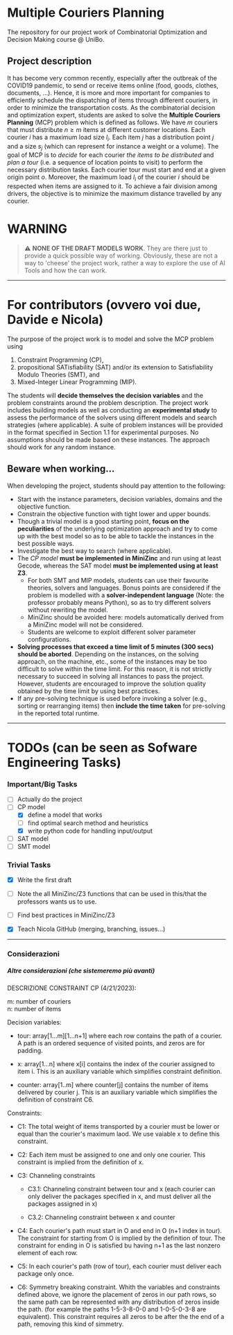 # Multiple Couriers Planning

The repository for our project work of Combinatorial Optimization and Decision Making course @ UniBo. 

## Project description

It has become very common recently, especially after the outbreak of the COVID19 pandemic, to send or receive items online (food, goods, clothes, documents, ...). Hence, it is more and more important for companies to efficiently schedule the dispatching of items through different couriers, in order to minimize the transportation costs.
As the combinatorial decision and optimization expert, students are asked to solve the __Multiple Couriers Planning__ (MCP) problem which is defined as follows. 
We have $m$ couriers that must distribute $n \ge m$ items at different customer locations. 
Each courier $i$ has a maximum load size $l_i$. Each item $j$ has a distribution point $j$ and a size $s_j$ (which can represent for instance a weight or a volume). 
The goal of MCP is to _decide_ for each courier _the items to be distributed_ and _plan a tour_ (i.e. a sequence of location points to visit) to perform the necessary distribution tasks. 
Each courier tour must start and end at a given origin point $o$. Moreover, the maximum load $l_i$ of the courier $i$ should be respected when items are assigned to it. To achieve a fair division among drivers, the objective is to minimize the maximum distance travelled by any courier.

# WARNING
> :warning: __NONE OF THE DRAFT MODELS WORK__.
> They are there just to provide a quick possible way of working. Obviously, these are not a way to 'cheese' the project work, rather a way to explore the use of AI Tools and how the can work. 

----
# For contributors (ovvero voi due, Davide e Nicola)
The purpose of the project work is to model and solve the MCP problem using 
1. Constraint Programming (CP), 
2. propositional SATisfiability (SAT) and/or its extension to Satisfiability Modulo Theories (SMT), and 
3. Mixed-Integer Linear Programming (MIP). 

The students will __decide themselves the decision variables__ and the problem constraints around the problem description. The project work includes building models as well as conducting an __experimental study__ to assess the performance of the solvers using different models and search strategies (where applicable). 
A suite of problem instances will be provided in the format specified in Section 1.1 for experimental purposes. No assumptions should be made based on these instances. The approach should work for any random instance.

## Beware when working...
When developing the project, students should pay attention to the following:
- Start with the instance parameters, decision variables, domains and the objective function.
- Constrain the objective function with tight lower and upper bounds.
- Though a trivial model is a good starting point, __focus on the peculiarities__ of the underlying optimization approach and try to come up with the best model so as to be able to tackle the instances in the best possible ways.
- Investigate the best way to search (where applicable).
- The _CP model_ __must be implemented in MiniZinc__ and run using at least Gecode, whereas the SAT model __must be implemented using at least Z3__. 
    - For both SMT and MIP models, students can use their favourite theories, solvers and languages. Bonus points are considered if the problem is modelled with a __solver-independent language__ (Note: the professor probably means Python), so as to try different solvers without rewriting the model. 
    - MiniZinc should be avoided here: models automatically derived from a MiniZinc model will not be considered.
    - Students are welcome to exploit different solver parameter configurations.
- __Solving processes that exceed a time limit of 5 minutes (300 secs) should be aborted__. Depending on the instances, on the solving approach, on the machine, etc., some of the instances may be too difficult to solve within the time limit. For this reason, it is not strictly necessary to succeed in solving all instances to pass the project. However, students are encouraged to improve the solution quality obtained by the time limit by using best practices.
- If any pre-solving technique is used before invoking a solver (e.g., sorting or rearranging items) then __include the time taken__ for pre-solving in the reported total runtime.

-----
# TODOs (can be seen as Sofware Engineering Tasks)

### Important/Big Tasks
- [ ] Actually do the project
- [ ] CP model
    - [x] define a model that works
    - [ ] find optimal search method and heuristics
    - [x] write python code for handling input/output
- [ ] SAT model
- [ ] SMT model

### Trivial Tasks
- [x] Write the first draft
- [ ] Note the all MiniZinc/Z3 functions that can be used in this/that the professors wants us to use. 
- [ ] Find best practices in MiniZinc/Z3
- [x] Teach Nicola GitHub (merging, branching, issues...)


----
### Considerazioni 


##### Altre considerazioni (che sistemeremo più avanti)

DESCRIZIONE CONSTRAINT CP (4/21/2023):

m: number of couriers  
n: number of items

Decision variables:

- tour: array[1...m][1...n+1] where each row contains the path of a courier. 
A path is an ordered sequence of visited points, and zeros are for padding.

- x: array[1...n] where x[i] contains the index of the courier assigned to item i. This is an auxiliary variable which simplifies constraint definition.

- counter: array[1..m] where counter[j] contains the number of items delivered by courier j. This is an auxiliary variable which simplifies the definition of constraint C6.

Constraints:
- C1: The total weight of items transported by a courier must be lower or equal than the courier's maximum laod. We use vaiable x to define this constraint.

- C2: Each item must be assigned to one and only one courier. This constraint is implied from the definition of x.

- C3: Channeling constraints
    - C3.1: Channeling constraint between tour and x (each courier can only deliver the packages specified in x, and must deliver all the packages assigned in x)

    - C3.2: Channeling constraint between x and counter

- C4: Each courier's path must start in O and end in O (n+1 index in tour). The constraint for starting from O is implied by the definition of tour. The constraint for ending in O is satisfied bu having n+1 as the last nonzero element of each row.

- C5: In each courier's path (row of tour), each courier must deliver each package only once.

- C6: Symmetry breaking constraint. Whith the variables and constraints defined above, we ignore the placement of zeros in our path rows, so the same path can be represented with any distribution of zeros inside the path. (for example the paths 1-5-3-8-0-0 and 1-0-5-0-3-8 are equivalent). This constraint requires all zeros to be after the the end of a path, removing this kind of simmetry.